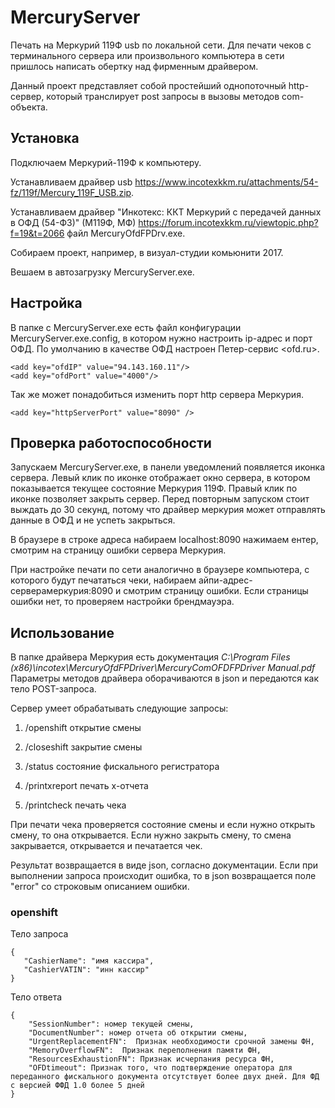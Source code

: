 # MercuryServer

Печать на Меркурий 119Ф usb по локальной сети. Для печати чеков с терминального сервера или произвольного компьютера в сети пришлось написать обертку над фирменным драйвером.

Данный проект представляет собой простейший однопоточный http-сервер, который транслирует post запросы в вызовы методов com-объекта.

## Установка

Подключаем Меркурий-119Ф к компьютеру. 

Устанавливаем драйвер usb <https://www.incotexkkm.ru/attachments/54-fz/119f/Mercury_119F_USB.zip>. 

Устанавливаем драйвер "Инкотекс: ККТ Меркурий с передачей данных в ОФД (54-ФЗ)" (М119Ф, МФ) <https://forum.incotexkkm.ru/viewtopic.php?f=19&t=2066> файл MercuryOfdFPDrv.exe.

Собираем проект, например, в визуал-студии комьюнити 2017.

Вешаем в автозагрузку MercuryServer.exe.

## Настройка

В папке с MercuryServer.exe есть файл конфигурации MercuryServer.exe.config, в котором нужно настроить ip-адрес и порт ОФД. По умолчанию в качестве ОФД настроен Петер-сервис <ofd.ru>.

    <add key="ofdIP" value="94.143.160.11"/> 
    <add key="ofdPort" value="4000"/>

Так же может понадобиться изменить порт http сервера Меркурия.
    
    <add key="httpServerPort" value="8090" />

## Проверка работоспособности

Запускаем MercuryServer.exe, в панели уведомлений появляется иконка сервера. Левый клик по иконке отображает окно сервера, в котором показывается текущее состояние Меркурия 119Ф. Правый клик по иконке позволяет закрыть сервер. Перед повторным запуском стоит выждать до 30 секунд, потому что драйвер меркурия может отправлять данные в ОФД и не успеть закрыться.

В браузере в строке адреса набираем localhost:8090 нажимаем ентер, смотрим на страницу ошибки сервера Меркурия.

При настройке печати по сети аналогично в браузере компьютера, с которого будут печататься чеки, набираем айпи-адрес-серверамеркурия:8090 и смотрим страницу ошибки. Если страницы ошибки нет, то проверяем настройки брендмауэра.

## Использование

В папке драйвера Меркурия есть документация _C:\Program Files (x86)\incotex\MercuryOfdFPDriver\MercuryComOFDFPDriver Manual.pdf_ Параметры методов драйвера оборачиваются в json и передаются как тело POST-запроса.

Сервер умеет обрабатывать следующие запросы:

1. /openshift открытие смены

2. /closeshift закрытие смены

3. /status состояние фискального регистратора

4. /printxreport печать х-отчета

5. /printcheck печать чека

При печати чека проверяется состояние смены и если нужно открыть смену, то она открывается. Если нужно закрыть смену, то смена закрывается, открывается и печатается чек.

Результат возвращается в виде json, согласно документации. Если при выполнении запроса происходит ошибка, то в json возвращается поле "error" со строковым описанием ошибки.

### openshift

Тело запроса

    {
       "CashierName": "имя кассира",
       "CashierVATIN": "инн кассир"
    }

Тело ответа

    {
        "SessionNumber": номер текущей смены,
        "DocumentNumber": номер отчета об открытии смены,
        "UrgentReplacementFN":  Признак необходимости срочной замены ФН,
        "MemoryOverflowFN":  Признак переполнения памяти ФН,
        "ResourcesExhaustionFN": Признак исчерпания ресурса ФН,
        "OFDtimeout": Признак того, что подтверждение оператора для переданного фискального документа отсутствует более двух дней. Для ФД с версией ФФД 1.0 более 5 дней
    }
